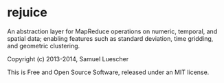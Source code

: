 # rejuice

An abstraction layer for MapReduce operations on numeric, temporal, and spatial data;
enabling features such as standard deviation, time gridding, and geometric clustering.

Copyright (c) 2013-2014, Samuel Luescher

This is Free and Open Source Software, released under an MIT license. 